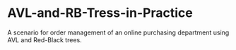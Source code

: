 # AVL-and-RB-Tress-in-Practice

A scenario for order management of an online purchasing department using AVL and Red-Black trees.
